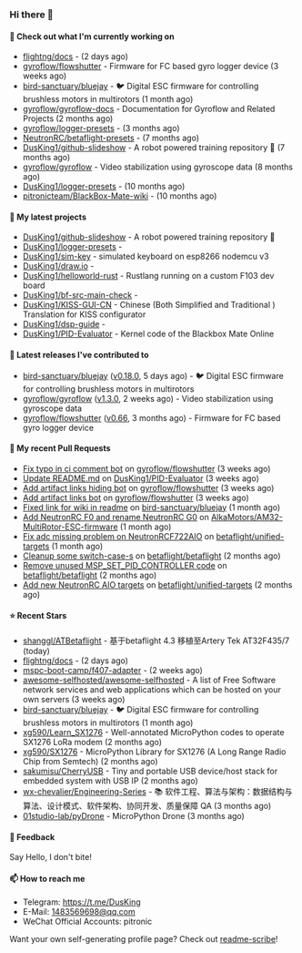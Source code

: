 ### Hi there 👋

#### 👷 Check out what I'm currently working on

- [flightng/docs](https://github.com/flightng/docs) -  (2 days ago)
- [gyroflow/flowshutter](https://github.com/gyroflow/flowshutter) - Firmware for FC based gyro logger device (3 weeks ago)
- [bird-sanctuary/bluejay](https://github.com/bird-sanctuary/bluejay) - :bird: Digital ESC firmware for controlling brushless motors in multirotors (1 month ago)
- [gyroflow/gyroflow-docs](https://github.com/gyroflow/gyroflow-docs) - Documentation for Gyroflow and Related Projects (2 months ago)
- [gyroflow/logger-presets](https://github.com/gyroflow/logger-presets) -  (3 months ago)
- [NeutronRC/betaflight-presets](https://github.com/NeutronRC/betaflight-presets) -  (7 months ago)
- [DusKing1/github-slideshow](https://github.com/DusKing1/github-slideshow) - A robot powered training repository :robot: (7 months ago)
- [gyroflow/gyroflow](https://github.com/gyroflow/gyroflow) - Video stabilization using gyroscope data (8 months ago)
- [DusKing1/logger-presets](https://github.com/DusKing1/logger-presets) -  (10 months ago)
- [pitronicteam/BlackBox-Mate-wiki](https://github.com/pitronicteam/BlackBox-Mate-wiki) -  (10 months ago)

#### 🌱 My latest projects

- [DusKing1/github-slideshow](https://github.com/DusKing1/github-slideshow) - A robot powered training repository :robot:
- [DusKing1/logger-presets](https://github.com/DusKing1/logger-presets) - 
- [DusKing1/sim-key](https://github.com/DusKing1/sim-key) - simulated keyboard on esp8266 nodemcu v3
- [DusKing1/draw.io](https://github.com/DusKing1/draw.io) - 
- [DusKing1/helloworld-rust](https://github.com/DusKing1/helloworld-rust) - Rustlang running on a custom F103 dev board
- [DusKing1/bf-src-main-check](https://github.com/DusKing1/bf-src-main-check) - 
- [DusKing1/KISS-GUI-CN](https://github.com/DusKing1/KISS-GUI-CN) - Chinese (Both Simplified and Traditional ) Translation for KISS configurator
- [DusKing1/dsp-guide](https://github.com/DusKing1/dsp-guide) - 
- [DusKing1/PID-Evaluator](https://github.com/DusKing1/PID-Evaluator) - Kernel code of the Blackbox Mate Online

#### 🔭 Latest releases I've contributed to

- [bird-sanctuary/bluejay](https://github.com/bird-sanctuary/bluejay) ([v0.18.0](https://github.com/bird-sanctuary/bluejay/releases/tag/v0.18.0), 5 days ago) - :bird: Digital ESC firmware for controlling brushless motors in multirotors
- [gyroflow/gyroflow](https://github.com/gyroflow/gyroflow) ([v1.3.0](https://github.com/gyroflow/gyroflow/releases/tag/v1.3.0), 2 weeks ago) - Video stabilization using gyroscope data
- [gyroflow/flowshutter](https://github.com/gyroflow/flowshutter) ([v0.66](https://github.com/gyroflow/flowshutter/releases/tag/v0.66), 3 months ago) - Firmware for FC based gyro logger device

#### 🔨 My recent Pull Requests

- [Fix typo in ci comment bot](https://github.com/gyroflow/flowshutter/pull/154) on [gyroflow/flowshutter](https://github.com/gyroflow/flowshutter) (3 weeks ago)
- [Update README.md](https://github.com/DusKing1/PID-Evaluator/pull/29) on [DusKing1/PID-Evaluator](https://github.com/DusKing1/PID-Evaluator) (3 weeks ago)
- [Add artifact links hiding bot](https://github.com/gyroflow/flowshutter/pull/153) on [gyroflow/flowshutter](https://github.com/gyroflow/flowshutter) (3 weeks ago)
- [Add artifact links bot](https://github.com/gyroflow/flowshutter/pull/152) on [gyroflow/flowshutter](https://github.com/gyroflow/flowshutter) (3 weeks ago)
- [Fixed link for wiki in readme](https://github.com/bird-sanctuary/bluejay/pull/23) on [bird-sanctuary/bluejay](https://github.com/bird-sanctuary/bluejay) (1 month ago)
- [Add NeutronRC F0 and rename NeutronRC G0](https://github.com/AlkaMotors/AM32-MultiRotor-ESC-firmware/pull/91) on [AlkaMotors/AM32-MultiRotor-ESC-firmware](https://github.com/AlkaMotors/AM32-MultiRotor-ESC-firmware) (1 month ago)
- [Fix adc missing problem on NeutronRCF722AIO](https://github.com/betaflight/unified-targets/pull/676) on [betaflight/unified-targets](https://github.com/betaflight/unified-targets) (1 month ago)
- [Cleanup some switch-case-s](https://github.com/betaflight/betaflight/pull/11810) on [betaflight/betaflight](https://github.com/betaflight/betaflight) (2 months ago)
- [Remove unused MSP_SET_PID_CONTROLLER code](https://github.com/betaflight/betaflight/pull/11808) on [betaflight/betaflight](https://github.com/betaflight/betaflight) (2 months ago)
- [Add new NeutronRC AIO targets](https://github.com/betaflight/unified-targets/pull/663) on [betaflight/unified-targets](https://github.com/betaflight/unified-targets) (2 months ago)

#### ⭐ Recent Stars

- [shanggl/ATBetaflight](https://github.com/shanggl/ATBetaflight) - 基于betaflight 4.3  移植至Artery Tek AT32F435/7 (today)
- [flightng/docs](https://github.com/flightng/docs) -  (2 days ago)
- [mspc-boot-camp/f407-adapter](https://github.com/mspc-boot-camp/f407-adapter) -  (2 weeks ago)
- [awesome-selfhosted/awesome-selfhosted](https://github.com/awesome-selfhosted/awesome-selfhosted) - A list of Free Software network services and web applications which can be hosted on your own servers (3 weeks ago)
- [bird-sanctuary/bluejay](https://github.com/bird-sanctuary/bluejay) - :bird: Digital ESC firmware for controlling brushless motors in multirotors (1 month ago)
- [xg590/Learn_SX1276](https://github.com/xg590/Learn_SX1276) - Well-annotated MicroPython codes to operate SX1276 LoRa modem (2 months ago)
- [xg590/SX1276](https://github.com/xg590/SX1276) - MicroPython Library for SX1276 (A Long Range Radio Chip from Semtech) (2 months ago)
- [sakumisu/CherryUSB](https://github.com/sakumisu/CherryUSB) - Tiny and portable USB device/host stack for embedded system with USB IP (2 months ago)
- [wx-chevalier/Engineering-Series](https://github.com/wx-chevalier/Engineering-Series) - :books: 软件工程、算法与架构：数据结构与算法、设计模式、软件架构、协同开发、质量保障 QA (3 months ago)
- [01studio-lab/pyDrone](https://github.com/01studio-lab/pyDrone) - MicroPython Drone (3 months ago)

#### 💬 Feedback

Say Hello, I don't bite!

#### 📫 How to reach me

- Telegram: https://t.me/DusKing
- E-Mail: 1483569698@qq.com
- WeChat Official Accounts: pitronic

Want your own self-generating profile page? Check out [readme-scribe](https://github.com/muesli/readme-scribe)!
